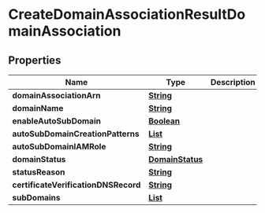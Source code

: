 

# CreateDomainAssociationResultDomainAssociation


## Properties

| Name | Type | Description | Notes |
|------------ | ------------- | ------------- | -------------|
|**domainAssociationArn** | [**String**](String.md) |  |  |
|**domainName** | [**String**](String.md) |  |  |
|**enableAutoSubDomain** | [**Boolean**](Boolean.md) |  |  |
|**autoSubDomainCreationPatterns** | [**List**](List.md) |  |  [optional] |
|**autoSubDomainIAMRole** | [**String**](String.md) |  |  [optional] |
|**domainStatus** | [**DomainStatus**](DomainStatus.md) |  |  |
|**statusReason** | [**String**](String.md) |  |  |
|**certificateVerificationDNSRecord** | [**String**](String.md) |  |  [optional] |
|**subDomains** | [**List**](List.md) |  |  |



